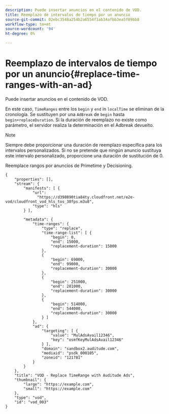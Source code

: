 ```yaml
---
description: Puede insertar anuncios en el contenido de VOD.
title: Reemplazo de intervalos de tiempo por un anuncio
source-git-commit: 02ebc3548a254b2a6554f1ab34afbb3ea5f09bb8
workflow-type: tm+mt
source-wordcount: '94'
ht-degree: 0%

---
```


# Reemplazo de intervalos de tiempo por un anuncio{#replace-time-ranges-with-an-ad}

Puede insertar anuncios en el contenido de VOD.

En este caso, `TimeRanges` entre los `begin` y `end` in `localTime` se eliminan de la cronología. Se sustituyen por una `AdBreak` de `begin` hasta `begin+replaceDuration`. Si la duración de reemplazo no existe como parámetro, el servidor realiza la determinación en el Adbreak devuelto.

>[!NOTE]
>
>Siempre debe proporcionar una duración de reemplazo específica para los intervalos personalizados. Si no se pretende que ningún anuncio sustituya este intervalo personalizado, proporcione una duración de sustitución de 0.

Reemplace rangos por anuncios de Primetime y Decisioning.

```
{   
    "properties": [],
    "stream": {
        "manifests": [ {
            "url": 
              "https://d398890tia84ty.cloudfront.net/e2e-vod/cloudfront_vod_hls_tos_30fps.m3u8",
            "type": "hls"
        } ],
                 
        "metadata": {
            "time-ranges": {
                "type": "replace",
                "time-range-list": [ {
                    "begin": 0,
                    "end": 15000,
                    "replacement-duration": 15000 
                },
                {
                    "begin": 69000,
                    "end": 99000,
                    "replacement-duration": 30000
                },
                {
                    "begin": 251000,
                    "end": 281000,
                    "replacement-duration": 30000
                },
                {
                    "begin": 514000,
                    "end": 544000,
                    "replacement-duration": 30000
                } ]
            },
            "ad": {
                "targeting": [ {
                    "value": "MulAdsAvail12346",
                    "key": "osmfKeyMulAdsAvail12346"
                } ],
                "domain": "sandbox2.auditude.com",
                "mediaid": "psdk_000105",
                "zoneid": "121781"
            }     
        }
    },   
    "title": "VOD - Replace TimeRange with Auditude Ads",
    "thumbnail": {
        "large": "https://example.com",
        "small": "https://example.com"
    },
    "type": "vod",
    "id": "vod_003"
}
```

